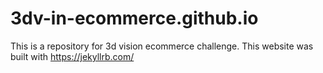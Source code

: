# 3dv-in-ecommerce.github.io

This is a repository for 3d vision ecommerce challenge. This website was built with https://jekyllrb.com/
